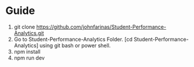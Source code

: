 # Guide

 1. git clone https://github.com/johnfarinas/Student-Performance-Analytics.git
 2. Go to Student-Performance-Analytics Folder. [cd Student-Performance-Analytics] using git bash or power shell.
 3. npm install
 4. npm run dev